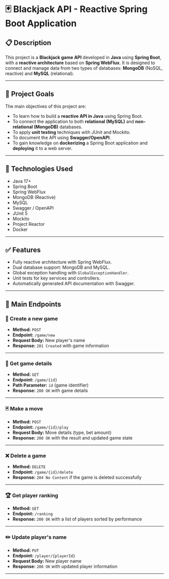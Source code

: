 # 🃏 Blackjack API - Reactive Spring Boot Application

## 📋 Description

This project is a **Blackjack game API** developed in **Java** using **Spring Boot**, with a **reactive architecture** based on **Spring WebFlux**. It is designed to connect and manage data from two types of databases: **MongoDB** (NoSQL, reactive) and **MySQL** (relational).

---

## 🎯 Project Goals

The main objectives of this project are:

- To learn how to build a **reactive API in Java** using Spring Boot.
- To connect the application to both **relational (MySQL)** and **non-relational (MongoDB)** databases.
- To apply **unit testing** techniques with JUnit and Mockito.
- To document the API using **Swagger/OpenAPI**.
- To gain knowledge on **dockerizing** a Spring Boot application and **deploying** it to a web server.

---

## 🚀 Technologies Used

- Java 17+
- Spring Boot
- Spring WebFlux
- MongoDB (Reactive)
- MySQL
- Swagger / OpenAPI
- JUnit 5
- Mockito
- Project Reactor
- Docker

---

## ✅ Features

- Fully reactive architecture with Spring WebFlux.
- Dual database support: MongoDB and MySQL.
- Global exception handling with `GlobalExceptionHandler`.
- Unit tests for key services and controllers.
- Automatically generated API documentation with Swagger.

---

## 📌 Main Endpoints

### 🎲 Create a new game
- **Method:** `POST`
- **Endpoint:** `/game/new`
- **Request Body:** New player's name
- **Response:** `201 Created` with game information

---

### 📄 Get game details
- **Method:** `GET`
- **Endpoint:** `/game/{id}`
- **Path Parameter:** `id` (game identifier)
- **Response:** `200 OK` with game details

---

### 🃏 Make a move
- **Method:** `POST`
- **Endpoint:** `/game/{id}/play`
- **Request Body:** Move details (type, bet amount)
- **Response:** `200 OK` with the result and updated game state

---

### ❌ Delete a game
- **Method:** `DELETE`
- **Endpoint:** `/game/{id}/delete`
- **Response:** `204 No Content` if the game is deleted successfully

---

### 🏆 Get player ranking
- **Method:** `GET`
- **Endpoint:** `/ranking`
- **Response:** `200 OK` with a list of players sorted by performance

---

### ✏️ Update player's name
- **Method:** `PUT`
- **Endpoint:** `/player/{playerId}`
- **Request Body:** New player name
- **Response:** `200 OK` with updated player information

---
